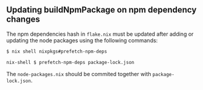 ## Updating buildNpmPackage on npm dependency changes

The npm dependencies hash in `flake.nix` must be updated after adding or updating the node packages using the following commands:

```sh
$ nix shell nixpkgs#prefetch-npm-deps

nix-shell $ prefetch-npm-deps package-lock.json
```

The `node-packages.nix` should be commited together with `package-lock.json`.
